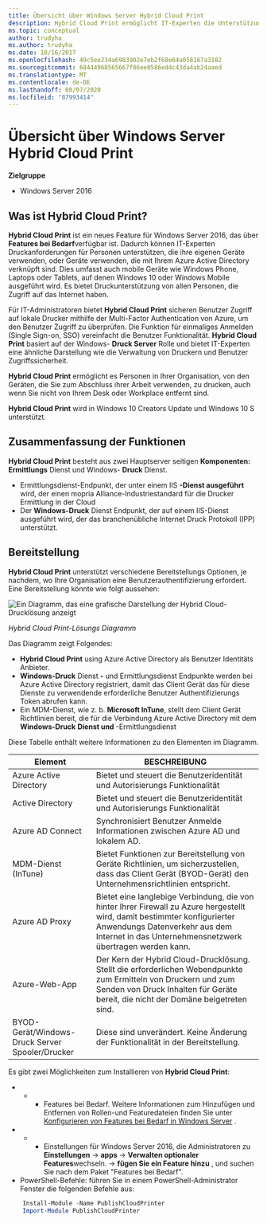 ```yaml
---
title: Übersicht über Windows Server Hybrid Cloud Print
description: Hybrid Cloud Print ermöglicht IT-Experten die Unterstützung von Druckanforderungen für BYOD-oder in die Domäne eingebundener Geräte
ms.topic: conceptual
author: trudyha
ms.author: trudyha
ms.date: 10/16/2017
ms.openlocfilehash: 49c5ee234a6983902e7eb2f68e64a058167a3182
ms.sourcegitcommit: 68444968565667f86ee0586ed4c43da4ab24aaed
ms.translationtype: MT
ms.contentlocale: de-DE
ms.lasthandoff: 08/07/2020
ms.locfileid: "87993414"
---
```

# <a name="windows-server-hybrid-cloud-print-overview"></a>Übersicht über Windows Server Hybrid Cloud Print

**Zielgruppe**
-   Windows Server 2016

## <a name="what-is-hybrid-cloud-print"></a>Was ist Hybrid Cloud Print?
**Hybrid Cloud Print** ist ein neues Feature für Windows Server 2016, das über **Features bei Bedarf**verfügbar ist. Dadurch können IT-Experten Druckanforderungen für Personen unterstützen, die ihre eigenen Geräte verwenden, oder Geräte verwenden, die mit Ihrem Azure Active Directory verknüpft sind. Dies umfasst auch mobile Geräte wie Windows Phone, Laptops oder Tablets, auf denen Windows 10 oder Windows Mobile ausgeführt wird. Es bietet Druckunterstützung von allen Personen, die Zugriff auf das Internet haben.

Für IT-Administratoren bietet **Hybrid Cloud Print** sicheren Benutzer Zugriff auf lokale Drucker mithilfe der Multi-Factor Authentication von Azure, um den Benutzer Zugriff zu überprüfen. Die Funktion für einmaliges Anmelden (Single Sign-on, SSO) vereinfacht die Benutzer Funktionalität. **Hybrid Cloud Print** basiert auf der Windows- **Druck Server** Rolle und bietet IT-Experten eine ähnliche Darstellung wie die Verwaltung von Druckern und Benutzer Zugriffssicherheit.

**Hybrid Cloud Print** ermöglicht es Personen in Ihrer Organisation, von den Geräten, die Sie zum Abschluss ihrer Arbeit verwenden, zu drucken, auch wenn Sie nicht von Ihrem Desk oder Workplace entfernt sind.

**Hybrid Cloud Print** wird in Windows 10 Creators Update und Windows 10 S unterstützt.

## <a name="feature-summary"></a>Zusammenfassung der Funktionen
**Hybrid Cloud Print** besteht aus zwei Hauptserver seitigen **Komponenten: Ermittlungs** Dienst und Windows- **Druck** Dienst.
- Ermittlungsdienst-Endpunkt, der unter einem IIS **-Dienst ausgeführt** wird, der einen mopria Alliance-Industriestandard für die Drucker Ermittlung in der Cloud
- Der **Windows-Druck** Dienst Endpunkt, der auf einem IIS-Dienst ausgeführt wird, der das branchenübliche Internet Druck Protokoll (IPP) unterstützt.

## <a name="deployment"></a>Bereitstellung
**Hybrid Cloud Print** unterstützt verschiedene Bereitstellungs Optionen, je nachdem, wo Ihre Organisation eine Benutzerauthentifizierung erfordert. Eine Bereitstellung könnte wie folgt aussehen:

![Ein Diagramm, das eine grafische Darstellung der Hybrid Cloud-Drucklösung anzeigt](../media/hybrid-cloud-print/wshcp-deployment-options.png)

*Hybrid Cloud Print-Lösungs Diagramm*

Das Diagramm zeigt Folgendes:
- **Hybrid Cloud Print** using Azure Active Directory als Benutzer Identitäts Anbieter.
- **Windows-Druck** Dienst **-** und Ermittlungsdienst Endpunkte werden bei Azure Active Directory registriert, damit das Client Gerät das für diese Dienste zu verwendende erforderliche Benutzer Authentifizierungs Token abrufen kann.
- Ein MDM-Dienst, wie z. b. **Microsoft InTune**, stellt dem Client Gerät Richtlinien bereit, die für die Verbindung Azure Active Directory mit dem **Windows-Druck** **Dienst und** -Ermittlungsdienst

Diese Tabelle enthält weitere Informationen zu den Elementen im Diagramm.

| Element | BESCHREIBUNG |
| ------- | ----------- |
| Azure Active Directory  | Bietet und steuert die Benutzeridentität und Autorisierungs Funktionalität |
| Active Directory        | Bietet und steuert die Benutzeridentität und Autorisierungs Funktionalität |
| Azure AD Connect  | Synchronisiert Benutzer Anmelde Informationen zwischen Azure AD und lokalem AD. |
| MDM-Dienst (InTune) | Bietet Funktionen zur Bereitstellung von Geräte Richtlinien, um sicherzustellen, dass das Client Gerät (BYOD-Gerät) den Unternehmensrichtlinien entspricht. |
| Azure AD Proxy | Bietet eine langlebige Verbindung, die von hinter Ihrer Firewall zu Azure hergestellt wird, damit bestimmter konfigurierter Anwendungs Datenverkehr aus dem Internet in das Unternehmensnetzwerk übertragen werden kann. |
| Azure-Web-App | Der Kern der Hybrid Cloud-Drucklösung. Stellt die erforderlichen Webendpunkte zum Ermitteln von Druckern und zum Senden von Druck Inhalten für Geräte bereit, die nicht der Domäne beigetreten sind. |
| BYOD-Gerät/Windows-Druck Server Spooler/Drucker | Diese sind unverändert. Keine Änderung der Funktionalität in der Bereitstellung. |

Es gibt zwei Möglichkeiten zum Installieren von **Hybrid Cloud Print**:
- * * Features bei Bedarf. Weitere Informationen zum Hinzufügen und Entfernen von Rollen-und Featuredateien finden Sie unter [Konfigurieren von Features bei Bedarf in Windows Server](../server-manager/configure-features-on-demand-in-windows-server.md) .
- * * Einstellungen für Windows Server 2016, die Administratoren zu **Einstellungen**  ->  **apps**  ->  **Verwalten optionaler Features**wechseln.  ->  **fügen Sie ein Feature hinzu** , und suchen Sie nach dem Paket "Features bei Bedarf".
- PowerShell-Befehle: führen Sie in einem PowerShell-Administrator Fenster die folgenden Befehle aus:

```PowerShell
    Install-Module -Name PublishCloudPrinter
    Import-Module PublishCloudPrinter
```
